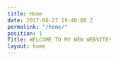 ```yaml
---
title: Home
date: 2017-06-27 19:40:00 Z
permalink: "/home/"
position: 1
Title: WELCOME TO MY NEW WEBSITE!
layout: home
---
```


